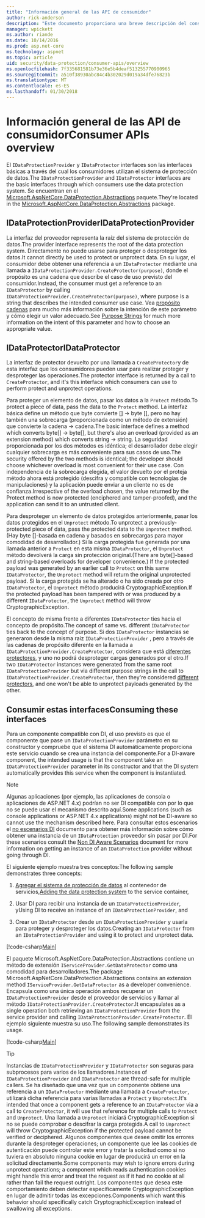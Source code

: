 ```yaml
---
title: "Información general de las API de consumidor"
author: rick-anderson
description: "Este documento proporciona una breve descripción del consumidor diversas API disponibles dentro de la biblioteca de protección de datos de ASP.NET Core."
manager: wpickett
ms.author: riande
ms.date: 10/14/2016
ms.prod: asp.net-core
ms.technology: aspnet
ms.topic: article
uid: security/data-protection/consumer-apis/overview
ms.openlocfilehash: 7f335681581b73e36e5b4deaf513255770900965
ms.sourcegitcommit: a510f38930abc84c4b302029d019a34dfe76823b
ms.translationtype: MT
ms.contentlocale: es-ES
ms.lasthandoff: 01/30/2018
---
```

# <a name="consumer-apis-overview"></a><span data-ttu-id="0b8f2-103">Información general de las API de consumidor</span><span class="sxs-lookup"><span data-stu-id="0b8f2-103">Consumer APIs overview</span></span>

<span data-ttu-id="0b8f2-104">El `IDataProtectionProvider` y `IDataProtector` interfaces son las interfaces básicas a través del cual los consumidores utilizan el sistema de protección de datos.</span><span class="sxs-lookup"><span data-stu-id="0b8f2-104">The `IDataProtectionProvider` and `IDataProtector` interfaces are the basic interfaces through which consumers use the data protection system.</span></span> <span data-ttu-id="0b8f2-105">Se encuentran en el [Microsoft.AspNetCore.DataProtection.Abstractions](https://www.nuget.org/packages/Microsoft.AspNetCore.DataProtection.Abstractions/) paquete.</span><span class="sxs-lookup"><span data-stu-id="0b8f2-105">They're located in the [Microsoft.AspNetCore.DataProtection.Abstractions](https://www.nuget.org/packages/Microsoft.AspNetCore.DataProtection.Abstractions/) package.</span></span>

## <a name="idataprotectionprovider"></a><span data-ttu-id="0b8f2-106">IDataProtectionProvider</span><span class="sxs-lookup"><span data-stu-id="0b8f2-106">IDataProtectionProvider</span></span>

<span data-ttu-id="0b8f2-107">La interfaz del proveedor representa la raíz del sistema de protección de datos.</span><span class="sxs-lookup"><span data-stu-id="0b8f2-107">The provider interface represents the root of the data protection system.</span></span> <span data-ttu-id="0b8f2-108">Directamente no puede usarse para proteger o desproteger los datos.</span><span class="sxs-lookup"><span data-stu-id="0b8f2-108">It cannot directly be used to protect or unprotect data.</span></span> <span data-ttu-id="0b8f2-109">En su lugar, el consumidor debe obtener una referencia a un `IDataProtector` mediante una llamada a `IDataProtectionProvider.CreateProtector(purpose)`, donde el propósito es una cadena que describe el caso de uso previsto del consumidor.</span><span class="sxs-lookup"><span data-stu-id="0b8f2-109">Instead, the consumer must get a reference to an `IDataProtector` by calling `IDataProtectionProvider.CreateProtector(purpose)`, where purpose is a string that describes the intended consumer use case.</span></span> <span data-ttu-id="0b8f2-110">Vea [propósito cadenas](purpose-strings.md) para mucho más información sobre la intención de este parámetro y cómo elegir un valor adecuado.</span><span class="sxs-lookup"><span data-stu-id="0b8f2-110">See [Purpose Strings](purpose-strings.md) for much more information on the intent of this parameter and how to choose an appropriate value.</span></span>

## <a name="idataprotector"></a><span data-ttu-id="0b8f2-111">IDataProtector</span><span class="sxs-lookup"><span data-stu-id="0b8f2-111">IDataProtector</span></span>

<span data-ttu-id="0b8f2-112">La interfaz de protector devuelto por una llamada a `CreateProtector`y de esta interfaz que los consumidores pueden usar para realizar proteger y desproteger las operaciones.</span><span class="sxs-lookup"><span data-stu-id="0b8f2-112">The protector interface is returned by a call to `CreateProtector`, and it's this interface which consumers can use to perform protect and unprotect operations.</span></span>

<span data-ttu-id="0b8f2-113">Para proteger un elemento de datos, pasar los datos a la `Protect` método.</span><span class="sxs-lookup"><span data-stu-id="0b8f2-113">To protect a piece of data, pass the data to the `Protect` method.</span></span> <span data-ttu-id="0b8f2-114">La interfaz básica define un método que byte convierte [] -> byte [], pero no hay también una sobrecarga (proporcionada como un método de extensión) que convierte la cadena -> cadena.</span><span class="sxs-lookup"><span data-stu-id="0b8f2-114">The basic interface defines a method which converts byte[] -> byte[], but there's also an overload (provided as an extension method) which converts string -> string.</span></span> <span data-ttu-id="0b8f2-115">La seguridad proporcionada por los dos métodos es idéntica; el desarrollador debe elegir cualquier sobrecarga es más conveniente para sus casos de uso.</span><span class="sxs-lookup"><span data-stu-id="0b8f2-115">The security offered by the two methods is identical; the developer should choose whichever overload is most convenient for their use case.</span></span> <span data-ttu-id="0b8f2-116">Con independencia de la sobrecarga elegida, el valor devuelto por el proteja método ahora está protegido (descifra y compatible con tecnologías de manipulaciones) y la aplicación puede enviar a un cliente no es de confianza.</span><span class="sxs-lookup"><span data-stu-id="0b8f2-116">Irrespective of the overload chosen, the value returned by the Protect method is now protected (enciphered and tamper-proofed), and the application can send it to an untrusted client.</span></span>

<span data-ttu-id="0b8f2-117">Para desproteger un elemento de datos protegidos anteriormente, pasar los datos protegidos en el `Unprotect` método.</span><span class="sxs-lookup"><span data-stu-id="0b8f2-117">To unprotect a previously-protected piece of data, pass the protected data to the `Unprotect` method.</span></span> <span data-ttu-id="0b8f2-118">(Hay byte []-basada en cadena y basados en sobrecargas para mayor comodidad de desarrollador.) Si la carga protegida fue generada por una llamada anterior a `Protect` en esta misma `IDataProtector`, el `Unprotect` método devolverá la carga sin protección original.</span><span class="sxs-lookup"><span data-stu-id="0b8f2-118">(There are byte[]-based and string-based overloads for developer convenience.) If the protected payload was generated by an earlier call to `Protect` on this same `IDataProtector`, the `Unprotect` method will return the original unprotected payload.</span></span> <span data-ttu-id="0b8f2-119">Si la carga protegida se ha alterado o ha sido creada por otro `IDataProtector`, el `Unprotect` método producirá CryptographicException.</span><span class="sxs-lookup"><span data-stu-id="0b8f2-119">If the protected payload has been tampered with or was produced by a different `IDataProtector`, the `Unprotect` method will throw CryptographicException.</span></span>

<span data-ttu-id="0b8f2-120">El concepto de misma frente a diferentes `IDataProtector` ties hacia el concepto de propósito.</span><span class="sxs-lookup"><span data-stu-id="0b8f2-120">The concept of same vs. different `IDataProtector` ties back to the concept of purpose.</span></span> <span data-ttu-id="0b8f2-121">Si dos `IDataProtector` instancias se generaron desde la misma raíz `IDataProtectionProvider` , pero a través de las cadenas de propósito diferente en la llamada a `IDataProtectionProvider.CreateProtector`, considera que está [diferentes protectores](purpose-strings.md), y uno no podrá desproteger cargas generados por el otro.</span><span class="sxs-lookup"><span data-stu-id="0b8f2-121">If two `IDataProtector` instances were generated from the same root `IDataProtectionProvider` but via different purpose strings in the call to `IDataProtectionProvider.CreateProtector`, then they're considered [different protectors](purpose-strings.md), and one won't be able to unprotect payloads generated by the other.</span></span>

## <a name="consuming-these-interfaces"></a><span data-ttu-id="0b8f2-122">Consumir estas interfaces</span><span class="sxs-lookup"><span data-stu-id="0b8f2-122">Consuming these interfaces</span></span>

<span data-ttu-id="0b8f2-123">Para un componente compatible con DI, el uso previsto es que el componente que pase un `IDataProtectionProvider` parámetro en su constructor y compruebe que el sistema DI automáticamente proporciona este servicio cuando se crea una instancia del componente.</span><span class="sxs-lookup"><span data-stu-id="0b8f2-123">For a DI-aware component, the intended usage is that the component take an `IDataProtectionProvider` parameter in its constructor and that the DI system automatically provides this service when the component is instantiated.</span></span>

> [!NOTE]
> <span data-ttu-id="0b8f2-124">Algunas aplicaciones (por ejemplo, las aplicaciones de consola o aplicaciones de ASP.NET 4.x) podrían no ser DI compatible con por lo que no se puede usar el mecanismo descrito aquí.</span><span class="sxs-lookup"><span data-stu-id="0b8f2-124">Some applications (such as console applications or ASP.NET 4.x applications) might not be DI-aware so cannot use the mechanism described here.</span></span> <span data-ttu-id="0b8f2-125">Para consultar estos escenarios el [no escenarios DI](../configuration/non-di-scenarios.md) documento para obtener más información sobre cómo obtener una instancia de un `IDataProtection` proveedor sin pasar por DI.</span><span class="sxs-lookup"><span data-stu-id="0b8f2-125">For these scenarios consult the [Non DI Aware Scenarios](../configuration/non-di-scenarios.md) document for more information on getting an instance of an `IDataProtection` provider without going through DI.</span></span>

<span data-ttu-id="0b8f2-126">El siguiente ejemplo muestra tres conceptos:</span><span class="sxs-lookup"><span data-stu-id="0b8f2-126">The following sample demonstrates three concepts:</span></span>

1. <span data-ttu-id="0b8f2-127">[Agregar el sistema de protección de datos](../configuration/overview.md) al contenedor de servicios,</span><span class="sxs-lookup"><span data-stu-id="0b8f2-127">[Adding the data protection system](../configuration/overview.md) to the service container,</span></span>

2. <span data-ttu-id="0b8f2-128">Usar DI para recibir una instancia de un `IDataProtectionProvider`, y</span><span class="sxs-lookup"><span data-stu-id="0b8f2-128">Using DI to receive an instance of an `IDataProtectionProvider`, and</span></span>

3. <span data-ttu-id="0b8f2-129">Crear un `IDataProtector` desde un `IDataProtectionProvider` y usarla para proteger y desproteger los datos.</span><span class="sxs-lookup"><span data-stu-id="0b8f2-129">Creating an `IDataProtector` from an `IDataProtectionProvider` and using it to protect and unprotect data.</span></span>

[!code-csharp[Main](../using-data-protection/samples/protectunprotect.cs?highlight=26,34,35,36,37,38,39,40)]

<span data-ttu-id="0b8f2-130">El paquete Microsoft.AspNetCore.DataProtection.Abstractions contiene un método de extensión `IServiceProvider.GetDataProtector` como una comodidad para desarrolladores.</span><span class="sxs-lookup"><span data-stu-id="0b8f2-130">The package Microsoft.AspNetCore.DataProtection.Abstractions contains an extension method `IServiceProvider.GetDataProtector` as a developer convenience.</span></span> <span data-ttu-id="0b8f2-131">Encapsula como una única operación ambos recuperar un `IDataProtectionProvider` desde el proveedor de servicios y llamar al método `IDataProtectionProvider.CreateProtector`.</span><span class="sxs-lookup"><span data-stu-id="0b8f2-131">It encapsulates as a single operation both retrieving an `IDataProtectionProvider` from the service provider and calling `IDataProtectionProvider.CreateProtector`.</span></span> <span data-ttu-id="0b8f2-132">El ejemplo siguiente muestra su uso.</span><span class="sxs-lookup"><span data-stu-id="0b8f2-132">The following sample demonstrates its usage.</span></span>

[!code-csharp[Main](./overview/samples/getdataprotector.cs?highlight=15)]

>[!TIP]
> <span data-ttu-id="0b8f2-133">Instancias de `IDataProtectionProvider` y `IDataProtector` son seguras para subprocesos para varios de los llamadores.</span><span class="sxs-lookup"><span data-stu-id="0b8f2-133">Instances of `IDataProtectionProvider` and `IDataProtector` are thread-safe for multiple callers.</span></span> <span data-ttu-id="0b8f2-134">Se ha diseñado que una vez que un componente obtiene una referencia a un `IDataProtector` mediante una llamada a `CreateProtector`, utilizará dicha referencia para varias llamadas a `Protect` y `Unprotect`.</span><span class="sxs-lookup"><span data-stu-id="0b8f2-134">It's intended that once a component gets a reference to an `IDataProtector` via a call to `CreateProtector`, it will use that reference for multiple calls to `Protect` and `Unprotect`.</span></span> <span data-ttu-id="0b8f2-135">Una llamada a `Unprotect` iniciará CryptographicException si no se puede comprobar o descifrar la carga protegida.</span><span class="sxs-lookup"><span data-stu-id="0b8f2-135">A call to `Unprotect` will throw CryptographicException if the protected payload cannot be verified or deciphered.</span></span> <span data-ttu-id="0b8f2-136">Algunos componentes que desee omitir los errores durante la desproteger operaciones; un componente que lee las cookies de autenticación puede controlar este error y tratar la solicitud como si no tuviera en absoluto ninguna cookie en lugar de producirá un error en la solicitud directamente.</span><span class="sxs-lookup"><span data-stu-id="0b8f2-136">Some components may wish to ignore errors during unprotect operations; a component which reads authentication cookies might handle this error and treat the request as if it had no cookie at all rather than fail the request outright.</span></span> <span data-ttu-id="0b8f2-137">Los componentes que desea este comportamiento deben detectar específicamente CryptographicException en lugar de admitir todas las excepciones.</span><span class="sxs-lookup"><span data-stu-id="0b8f2-137">Components which want this behavior should specifically catch CryptographicException instead of swallowing all exceptions.</span></span>
